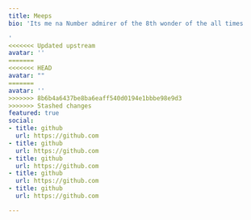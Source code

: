 ```yaml
---
title: Meeps
bio: 'Its me na Number admirer of the 8th wonder of the all times

'
<<<<<<< Updated upstream
avatar: ''
=======
<<<<<<< HEAD
avatar: ""
=======
avatar: ''
>>>>>>> 8b6b4a6437be8ba6eaff540d0194e1bbbe98e9d3
>>>>>>> Stashed changes
featured: true
social:
- title: github
  url: https://github.com
- title: github
  url: https://github.com
- title: github
  url: https://github.com
- title: github
  url: https://github.com
- title: github
  url: https://github.com

---
```

